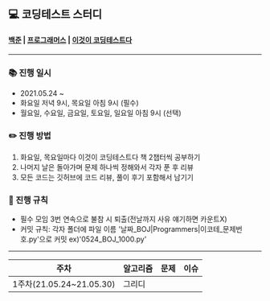 ## 💻 코딩테스트 스터디

#### [백준](https://www.acmicpc.net/) | [프로그래머스](https://programmers.co.kr/learn/challenges) | [이것이 코딩테스트다](https://github.com/ndb796/python-for-coding-test)
-------------------------------------
### 📚 진행 일시
- 2021.05.24 ~
- 화요일 저녁 9시, 목요일 아침 9시 (필수)
- 월요일, 수요일, 금요일, 토요일, 일요일 아침 9시 (선택)

### ✏️ 진행 방법
1. 화요일, 목요일마다 이것이 코딩테스트다 책 2챕터씩 공부하기
2. 나머지 날은 돌아가며 문제 하나씩 정해와서 각자 푼 후 리뷰
3. 모든 코드는 깃허브에 코드 리뷰, 풀이 후기 포함해서 남기기

### 💪 진행 규칙
- 필수 모임 3번 연속으로 불참 시 퇴출(전날까지 사유 얘기하면 카운트X)
- 커밋 규칙: 각자 폴더에 파일 이름 '날짜_BOJ|Programmers|이코테_문제번호.py'으로 커밋 ex)'0524_BOJ_1000.py'
-------------------------------------

주차|알고리즘|문제|이슈
---|---|---|---
1주차(21.05.24~21.05.30)|그리디|
